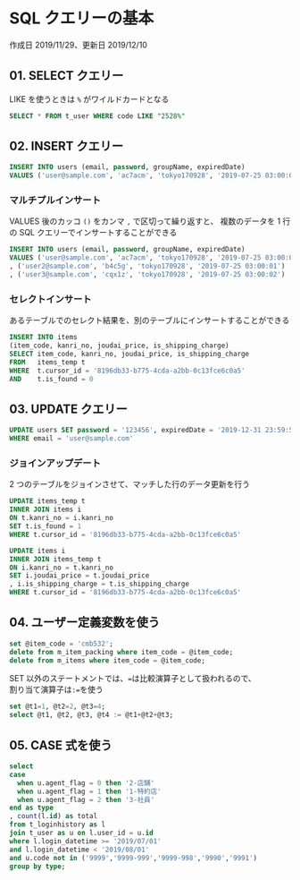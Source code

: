 # SQL クエリーの基本

作成日 2019/11/29、更新日 2019/12/10

## 01. SELECT クエリー

LIKE を使うときは `%` がワイルドカードとなる

```sql
SELECT * FROM t_user WHERE code LIKE "2528%"
```

## 02. INSERT クエリー

```sql
INSERT INTO users (email, password, groupName, expiredDate)
VALUES ('user@sample.com', 'ac7acm', 'tokyo170928', '2019-07-25 03:00:00')
```

### マルチプルインサート

VALUES 後のカッコ `()` をカンマ `,` で区切って繰り返すと、
複数のデータを 1 行の SQL クエリーでインサートすることができる

```sql
INSERT INTO users (email, password, groupName, expiredDate)
VALUES ('user@sample.com', 'ac7acm', 'tokyo170928', '2019-07-25 03:00:00')
, ('user2@sample.com', 'b4c5g', 'tokyo170928', '2019-07-25 03:00:01')
, ('user3@sample.com', 'cqx1z', 'tokyo170928', '2019-07-25 03:00:02')
```

### セレクトインサート

あるテーブルでのセレクト結果を、別のテーブルにインサートすることができる

```sql
INSERT INTO items
(item_code, kanri_no, joudai_price, is_shipping_charge)
SELECT item_code, kanri_no, joudai_price, is_shipping_charge
FROM   items_temp t
WHERE  t.cursor_id = '8196db33-b775-4cda-a2bb-0c13fce6c0a5'
AND    t.is_found = 0
```

## 03. UPDATE クエリー

```sql
UPDATE users SET password = '123456', expiredDate = '2019-12-31 23:59:59'
WHERE email = 'user@sample.com'
```

### ジョインアップデート

2 つのテーブルをジョインさせて、マッチした行のデータ更新を行う

```sql
UPDATE items_temp t
INNER JOIN items i
ON t.kanri_no = i.kanri_no
SET t.is_found = 1
WHERE t.cursor_id = '8196db33-b775-4cda-a2bb-0c13fce6c0a5'

UPDATE items i
INNER JOIN items_temp t
ON i.kanri_no = t.kanri_no
SET i.joudai_price = t.joudai_price
, i.is_shipping_charge = t.is_shipping_charge
WHERE t.cursor_id = '8196db33-b775-4cda-a2bb-0c13fce6c0a5'
```

## 04. ユーザー定義変数を使う

```sql
set @item_code = 'cmb532';
delete from m_item_packing where item_code = @item_code;
delete from m_items where item_code = @item_code;
```

SET 以外のステートメントでは、`=`は比較演算子として扱われるので、\
割り当て演算子は`:=`を使う

```sql
set @t1=1, @t2=2, @t3=4;
select @t1, @t2, @t3, @t4 := @t1+@t2+@t3;
```

## 05. CASE 式を使う

```sql
select
case
  when u.agent_flag = 0 then '2-店舗'
  when u.agent_flag = 1 then '1-特約店'
  when u.agent_flag = 2 then '3-社員'
end as type
, count(l.id) as total
from t_loginhistory as l
join t_user as u on l.user_id = u.id
where l.login_datetime >= '2019/07/01'
and l.login_datetime < '2019/08/01'
and u.code not in ('9999','9999-999','9999-998','9990','9991')
group by type;
```
